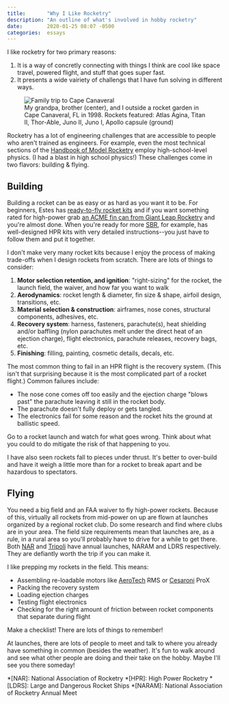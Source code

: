```yaml
---
title:       "Why I Like Rocketry"
description: "An outline of what's involved in hobby rocketry"
date:        2020-01-25 08:07 -0500
categories:  essays
---
```


I like rocketry for two primary reasons:

1. It is a way of concretly connecting with things I think are cool like space travel, powered flight, and stuff that goes super fast.
2. It presents a wide vairiety of challengs that I have fun solving in different ways.

<figure>
  <img src="{{ "/assets/photos/1998-Cape-Canaveral-with-grandpa.jpg" | relative_url }}" alt="Family trip to Cape Canaveral" />
  <figcaption>My grandpa, brother (center), and I outside a rocket garden in Cape Canaveral, FL in 1998. Rockets featured: Atlas Agina, Titan II, Thor-Able, Juno II, Juno I, Apollo capsule (ground)</figcaption>
</figure>

Rocketry has a lot of engineering challenges that are accessible to people who aren't trained as engineers.
For example, even the most technical sections of the [Handbook of Model Rocketry][1] employ high-school-level physics.
(I had a blast in high school physics!)
These challenges come in two flavors: building & flying.

## Building

Building a rocket can be as easy or as hard as you want it to be.
For beginners, Estes has [ready-to-fly rocket kits][2] and if you want something rated for high-power grab [an ACME fin can from Giant Leap Rocketry][3] and you're almost done.
When you're ready for more [SBR][4], for example, has well-designed HPR kits with very detailed instructions--you just have to follow them and put it together.

I don't make very many rocket kits because I enjoy the process of making trade-offs when I design rockets from scratch.
There are lots of things to consider:

 1. **Motor selection retention, and ignition**: "right-sizing" for the rocket, the launch field, the waiver, and how far you want to walk
 2. **Aerodynamics**: rocket length & diameter, fin size & shape, airfoil design, transitions, etc.
 3. **Material selection & construction**: airframes, nose cones, structural components, adhesives, etc.
 4. **Recovery system**: harness, fasteners, parachute(s), heat shielding and/or baffling (nylon parachutes melt under the direct heat of an ejection charge), flight electronics, parachute releases, recovery bags, etc.
 5. **Finishing**: filling, painting, cosmetic details, decals, etc.

The most common thing to fail in an HPR flight is the recovery system.
(This isn't that surprising because it is the most complicated part of a rocket flight.)
Common failures include:

- The nose cone comes off too easily and the ejection charge "blows past" the parachute leaving it still in the rocket body.
- The parachute doesn't fully deploy or gets tangled.
- The electronics fail for some reason and the rocket hits the ground at ballistic speed.

Go to a rocket launch and watch for what goes wrong.
Think about what you could to do mitigate the risk of that happening to you.

I have also seen rockets fall to pieces under thrust.
It's better to over-build and have it weigh a little more than for a rocket to break apart and be hazardous to spectators.

## Flying

You need a big field and an FAA waiver to fly high-power rockets.
Because of this, virtually all rockets from mid-power on up are flown at launches organized by a regional rocket club.
Do some research and find where clubs are in your area.
The field size requirements mean that launches are, as a rule, in a rural area so you'll probably have to drive for a while to get there.
Both [NAR][5] and [Tripoli][6] have annual launches, NARAM and LDRS respectively.
They are defiantly worth the trip if you can make it.

I like prepping my rockets in the field.
This means:

- Assembling re-loadable motors like [AeroTech][7] RMS or [Cesaroni][8] ProX
- Packing the recovery system
- Loading ejection charges
- Testing flight electronics
- Checking for the right amount of friction between rocket components that separate during flight

Make a checklist!
There are lots of things to remember!

At launches, there are lots of people to meet and talk to where you already have something in common (besides the weather).
It's fun to walk around and see what other people are doing and their take on the hobby.
Maybe I'll see you there someday!

*[NAR]: National Association of Rocketry
*[HPR]: High Power Rocketry
*[LDRS]: Large and Dangerous Rocket Ships
*[NARAM]: National Association of Rocketry Annual Meet

[1]: https://www.amazon.com/Handbook-Model-Rocketry-7th-Official/dp/0471472425
[2]: https://estesrockets.com/product-category/rockets/beginner/
[3]: https://giantleaprocketry.com/products/components_fins.aspx#Acme_Fin_Cans
[4]: http://www.fusionrocket.biz/
[5]: https://www.nar.org/
[6]: http://www.tripoli.org/
[7]: http://www.aerotech-rocketry.com/
[8]: http://www.pro38.com/
